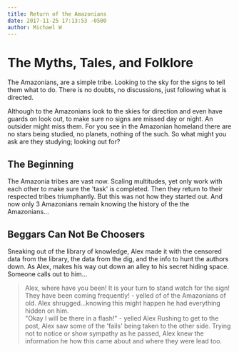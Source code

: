 ```yaml
---
title: Return of the Amazonians
date: 2017-11-25 17:13:53 -0500
author: Michael W
---
```

# The Myths, Tales, and Folklore

The Amazonians, are a simple tribe. Looking to the sky for the signs to tell them what to do. There is no doubts, no discussions, just following what is directed. 

Although to the Amazonians look to the skies for direction and even have guards on look out, to make sure no signs are missed day or night. An outsider might miss them. For you see in the Amazonian homeland there are no stars being studied, no planets, nothing of the such. So what might you ask are they studying; looking out for? 

## The Beginning

The Amazonia tribes are vast now. Scaling multitudes, yet only work with each other to make sure the 'task' is completed. Then they return to their respected tribes triumphantly. But this was not how they started out. And now only 3 Amazonians remain knowing the history of the the Amazonians...

## Beggars Can Not Be Choosers

Sneaking out of the library of knowledge, Alex made it with the censored data from the library, the data from the dig, and the info to hunt the authors down. As Alex, makes his way out down an alley to his secret hiding space. Someone calls out to him...
> Alex, where have you been! It is your turn to stand watch for the sign! They have been coming frequently! - yelled of of the Amazonians of old.
Alex shrugged...knowing this might happen he had everything hidden on him.<br>
"Okay I will be there in a flash!" - yelled Alex
Rushing to get to the post, Alex saw some of the 'fails' being taken to the other side. Trying not to notice or show sympathy as he passed, Alex knew the information he how this came about and where they were lead too. 